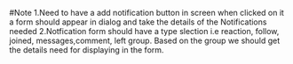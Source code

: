 #Note
1.Need to have a add notification button in screen when clicked on it a form should appear in dialog and take the details of the Notifications needed
2.Notfication form should have a type slection i.e reaction, follow, joined, messages,comment, left group. Based on the group we should get the details need for displaying in the form.

